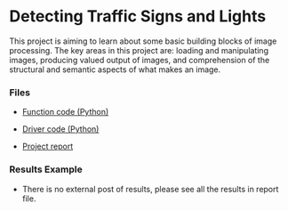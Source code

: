 # Detecting Traffic Signs and Lights

This project is aiming to learn about some basic building blocks of image processing. The key areas in this project are: loading and manipulating images, producing valued output of images, and comprehension of the structural and semantic aspects of what makes an image. 


### Files

* [Function code (Python)](https://github.com/chd415/Computer-Version/blob/master/Detecting-Traffic-Signs-and-Lights/ps2.py)

* [Driver code (Python)](https://github.com/chd415/Computer-Version/blob/master/Detecting-Traffic-Signs-and-Lights/experiment.py)

* [Project report](https://github.com/chd415/Computer-Version/blob/master/Detecting-Traffic-Signs-and-Lights/ps2_report.pdf)

### Results Example

* There is no external post of results, please see all the results in report file.
